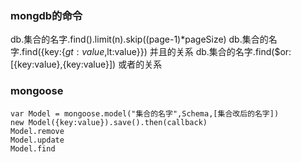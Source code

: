 ### mongdb的命令
db.集合的名字.find().limit(n).skip((page-1)*pageSize)
db.集合的名字.find({key:{$gt:value,$lt:value}}) 并且的关系
db.集合的名字.find($or:[{key:value},{key:value}]) 或者的关系

### mongoose
    var Model = mongoose.model("集合的名字",Schema,[集合改后的名字])
    new Model({key:value}).save().then(callback)
    Model.remove
    Model.update
    Model.find
